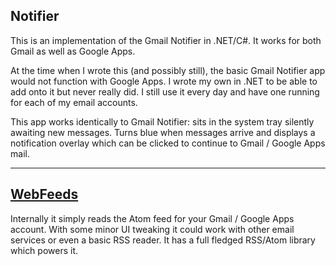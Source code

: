 ## Notifier ##

This is an implementation of the Gmail Notifier in .NET/C#.  It works for both Gmail as well as Google Apps.

At the time when I wrote this (and possibly still), the basic Gmail Notifier app would not function with Google Apps.  I wrote my own in .NET to be able to add onto it but never really did. I still use it every day and have one running for each of my email accounts.

This app works identically to Gmail Notifier: sits in the system tray silently awaiting new messages. Turns blue when messages arrive and displays a notification overlay which can be clicked to continue to Gmail / Google Apps mail.


---


## [WebFeeds](http://code.google.com/p/web-feeds/) ##

Internally it simply reads the Atom feed for your Gmail / Google Apps account.  With some minor UI tweaking it could work with other email services or even a basic RSS reader.  It has a full fledged RSS/Atom library which powers it.